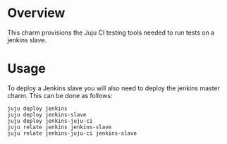 # Overview

This charm provisions the Juju CI testing tools needed to run tests on a
jenkins slave.


# Usage

To deploy a Jenkins slave you will also need to deploy the jenkins master
charm. This can be done as follows:

    juju deploy jenkins
    juju deploy jenkins-slave
    juju deploy jenkins-juju-ci
    juju relate jenkins jenkins-slave
    juju relate jenkins-juju-ci jenkins-slave
